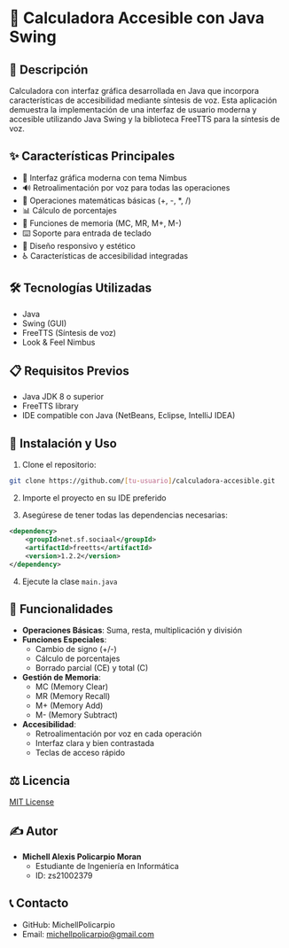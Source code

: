 # 🧮 Calculadora Accesible con Java Swing

## 📝 Descripción
Calculadora con interfaz gráfica desarrollada en Java que incorpora características de accesibilidad mediante síntesis de voz. Esta aplicación demuestra la implementación de una interfaz de usuario moderna y accesible utilizando Java Swing y la biblioteca FreeTTS para la síntesis de voz.

## ✨ Características Principales

- 🎯 Interfaz gráfica moderna con tema Nimbus
- 🔊 Retroalimentación por voz para todas las operaciones
- 🧩 Operaciones matemáticas básicas (+, -, *, /)
- 📊 Cálculo de porcentajes
- 💾 Funciones de memoria (MC, MR, M+, M-)
- ⌨️ Soporte para entrada de teclado
- 🎨 Diseño responsivo y estético
- ♿ Características de accesibilidad integradas

## 🛠️ Tecnologías Utilizadas

- Java
- Swing (GUI)
- FreeTTS (Síntesis de voz)
- Look & Feel Nimbus

## 📋 Requisitos Previos

- Java JDK 8 o superior
- FreeTTS library
- IDE compatible con Java (NetBeans, Eclipse, IntelliJ IDEA)

## 🚀 Instalación y Uso

1. Clone el repositorio:
```bash
git clone https://github.com/[tu-usuario]/calculadora-accesible.git
```

2. Importe el proyecto en su IDE preferido

3. Asegúrese de tener todas las dependencias necesarias:
```xml
<dependency>
    <groupId>net.sf.sociaal</groupId>
    <artifactId>freetts</artifactId>
    <version>1.2.2</version>
</dependency>
```

4. Ejecute la clase `main.java`

## 🎯 Funcionalidades

- **Operaciones Básicas**: Suma, resta, multiplicación y división
- **Funciones Especiales**: 
  - Cambio de signo (+/-)
  - Cálculo de porcentajes
  - Borrado parcial (CE) y total (C)
- **Gestión de Memoria**:
  - MC (Memory Clear)
  - MR (Memory Recall)
  - M+ (Memory Add)
  - M- (Memory Subtract)
- **Accesibilidad**:
  - Retroalimentación por voz en cada operación
  - Interfaz clara y bien contrastada
  - Teclas de acceso rápido


## ⚖️ Licencia

[MIT License](LICENSE)

## ✍️ Autor

- **Michell Alexis Policarpio Moran**
  - Estudiante de Ingeniería en Informática
  - ID: zs21002379

## 📞 Contacto

- GitHub: MichellPolicarpio
- Email: michellpolicarpio@gmail.com

